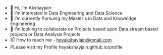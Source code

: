 - 👋 Hi, I’m Akshayjain
- 👀 I’m interested in Data Engineering and Data Science
- 🌱 I’m currently Pursuing my Master's in Data and Knoweldge Engineering
- 💞️ I’m looking to collaborate on Projects based upon Data stream based projects or Data Analysis Projects
- 📫 How to reach me - heyakshayjain@gmail.com
- PLease visit my Profile heyakshayjain.github.io/profile

<!---
heyakshayjain/heyakshayjain is a ✨ special ✨ repository because its `README.md` (this file) appears on your GitHub profile.
You can click the Preview link to take a look at your changes.
--->
